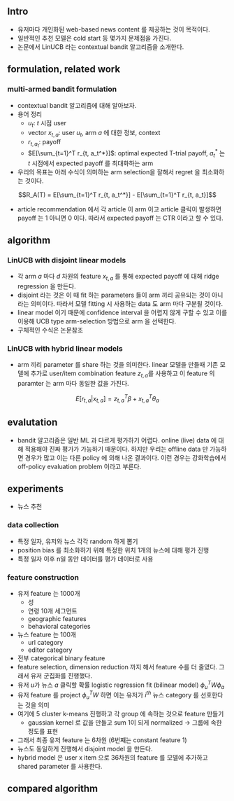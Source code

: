 ## Intro
- 유저마다 개인화된 web-based news content 를 제공하는 것이 목적이다.
- 일반적인 추천 모델은 cold start 등 몇가지 문제점을 가진다.
- 논문에서 LinUCB 라는 contextual bandit 알고리즘을 소개한다.

## formulation, related work

### multi-armed bandit formulation
- contextual bandit 알고리즘에 대해 알아보자.
- 용어 정리
  - $u_t$: $t$ 시점 user
  - vector $x_{t,a}$: user $u_t$, arm $a$ 에 대한 정보, context
  - $r_{t, a_t}$: payoff
  - $E[\sum_{t=1}^T r_{t, a_t^*}]$: optimal expected T-trial payoff, $a_t^*$ 는 $t$ 시점에서 expected payoff 를 최대화하는 arm
- 우리의 목표는 아래 수식이 의미하는 arm selection을 잘해서 regret 을 최소화하는 것이다.

$$R_A(T) = E[\sum_{t=1}^T r_{t, a_t^*}] - E[\sum_{t=1}^T r_{t, a_t}]$$

- article recommendation 에서 각 article 이 arm 이고 article 클릭이 발생하면 payoff 는 1 아니면 0 이다. 따라서 expected payoff 는 CTR 이라고 할 수 있다.

## algorithm

### LinUCB with disjoint linear models
-  각 arm $a$ 마다 $d$ 차원의 feature $x_{t,a}$ 를 통해 expected payoff 에 대해 ridge regression 을 만든다.
- disjoint 라는 것은 이 때 fit 하는 parameters 들이 arm 끼리 공유되는 것이 아니라는 의미이다. 따라서 모델 fitting 시 사용하는 data 도 arm 마다 구분될 것이다.
- linear model 이기 때문에 confidence interval 을 어렵지 않게 구할 수 있고 이를 이용해 UCB type arm-selection 방법으로 arm 을 선택한다.
- 구체적인 수식은 논문참조

### LinUCB with hybrid linear models
- arm 끼리 parameter 를 share 하는 것을 의미한다. linear 모델을 만들때 기존 모델에 추가로 user/item combination feature $z_{t,a}$를 사용하고 이 feature 의 paramter 는 arm 마다 동일한 값을 가진다.

$$E[r_{t,a} | x_{t,a}] = z_{t,a}^T \beta + x_{t,a}^T \theta_a$$

## evalutation
- bandit 알고리즘은 일반 ML 과 다르게 평가하기 어렵다. online (live) data 에 대해 적용해야 진짜 평가가 가능하기 때문이다. 하지만 우리는 offline data 만 가능하면 경우가 많고 이는 다른 policy 에 의해 나온 결과이다. 이런 경우는 강화학습에서 off-policy evaluation problem 이라고 부른다.

## experiments
- 뉴스 추천

### data collection
- 특정 일자, 유저와 뉴스 각각 random 하게 뽑기
- position bias 를 최소화하기 위해 특정한 위치 1개의 뉴스에 대해 평가 진행
- 특정 일자 이후 n일 동안 데이터를 평가 데이터로 사용

### feature construction
- 유저 feature 는 1000개
  - 성
  - 연령 10개 세그먼트
  - geographic features
  - behavioral categories
- 뉴스 feature 는 100개
  - url category
  - editor category
- 전부 categorical binary feature
- feature selection, dimension reduction 까지 해서 feature 수를 더 줄였다. 그래서 유저 군집화를 진행했다.
- 유저 $u$가 뉴스 $a$ 클릭할 확률 logistic regression fit (bilinear model) $\phi_u^T W \phi_a$
- 유저 feature 를 project $\phi_u^T W$ 하면 이는 유저가 $i^{th}$ 뉴스 category 를 선호한다는 것을 의미
- 여기에 5 cluster k-means 진행하고 각 group 에 속하는 것으로 feature 만들기
  - gaussian kernel 로 값을 만들고 sum 1이 되게 normalized -> 그룹에 속한 정도를 표현
- 그래서 최종 유저 feature 는 6차원 (6번쨰는 constant feature 1)
- 뉴스도 동일하게 진행해서 disjoint model 을 만든다.
- hybrid model 은 user x item 으로 36차원의 feature 를 모델에 추가하고 shared parameter 를 사용한다.

## compared algorithm